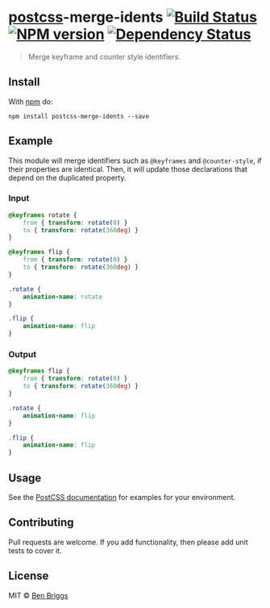 # [postcss][postcss]-merge-idents [![Build Status](https://travis-ci.org/ben-eb/postcss-merge-idents.svg?branch=master)][ci] [![NPM version](https://badge.fury.io/js/postcss-merge-idents.svg)][npm] [![Dependency Status](https://gemnasium.com/ben-eb/postcss-merge-idents.svg)][deps]

> Merge keyframe and counter style identifiers.


## Install

With [npm](https://npmjs.org/package/postcss-merge-idents) do:

```
npm install postcss-merge-idents --save
```


## Example

This module will merge identifiers such as `@keyframes` and `@counter-style`,
if their properties are identical. Then, it will update those declarations that
depend on the duplicated property.

### Input

```css
@keyframes rotate {
    from { transform: rotate(0) }
    to { transform: rotate(360deg) }
}

@keyframes flip {
    from { transform: rotate(0) }
    to { transform: rotate(360deg) }
}

.rotate {
    animation-name: rotate
}

.flip {
    animation-name: flip
}
```

### Output

```css
@keyframes flip {
    from { transform: rotate(0) }
    to { transform: rotate(360deg) }
}

.rotate {
    animation-name: flip
}

.flip {
    animation-name: flip
}
```


## Usage

See the [PostCSS documentation](https://github.com/postcss/postcss#usage) for
examples for your environment.


## Contributing

Pull requests are welcome. If you add functionality, then please add unit tests
to cover it.


## License

MIT © [Ben Briggs](http://beneb.info)


[ci]:      https://travis-ci.org/ben-eb/postcss-merge-idents
[deps]:    https://gemnasium.com/ben-eb/postcss-merge-idents
[npm]:     http://badge.fury.io/js/postcss-merge-idents
[postcss]: https://github.com/postcss/postcss
